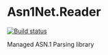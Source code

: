 # Asn1Net.Reader

[![Build status](https://ci.appveyor.com/api/projects/status/2klkhk6jfv3ug3ts?svg=true)](https://ci.appveyor.com/project/PeterPolacko/asn1net-reader)

Managed ASN.1 Parsing library
